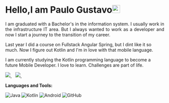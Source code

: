 

<h1 align = "justify"> Hello,I am Paulo Gustavo<img src="https://media.giphy.com/media/hvRJCLFzcasrR4ia7z/giphy.gif" width="25px"></h1>
<p align = "justify">
I am graduated with a Bachelor's in the information system. I usually work in the infrastructure IT area. But I always wanted to work as a developer and now I start a journey to the transition of my career.


Last year I did a course on Fullstack Angular  Spring, but I dint like it so much. Now I figure out Kotlin and I'm in love with that mobile language.

I am currently studying the Kotlin programming language to become a future Mobile Developer. I love to learn. Challenges are part of life.

</p>

 <a href="www.linkedin.com/in/paulo-gustavo-simplicio-de-araújo-72b20321">
    <img src="https://img.shields.io/badge/linkedin-%230077B5.svg?&style=for-the-badge&logo=linkedin&logoColor=white" />
  </a>&nbsp;&nbsp;

<a href="https://www.instagram.com/paulogustavosimplim/">
    <img src="https://img.shields.io/badge/instagram-%23E4405F.svg?&style=for-the-badge&logo=instagram&logoColor=white" />        
  </a>&nbsp;&nbsp;



**Languages and  Tools:**  

![Java](https://img.shields.io/badge/-Java-orange?style=flat-square&logo=java)
![Kotlin](https://img.shields.io/badge/-Kotlin-yellow?style=flat-square&logo=kotlin)
![Android](https://img.shields.io/badge/-Android-green?style=flat-square&logo=android)
![GitHub](https://img.shields.io/badge/-GitHub-181717?style=flat-square&logo=github)


